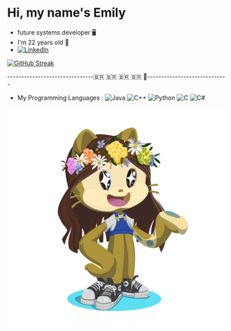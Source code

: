 
# Hi, my name's Emily 
- future systems developer 🖥️
- I'm 22 years old 🎂
- [![LinkedIn](https://img.shields.io/badge/LinkedIn-000?style=for-the-badge&logo=linkedin&logoColor=0E76A8)](https://www.linkedin.com/in/emily-gulhak-a79945180/)

[![GitHub Streak](https://streak-stats.demolab.com/?user=Emilygulhak&theme=bear&background=000&border=30A3DC&dates=FFF)](https://git.io/streak-stats)

-------------------------------🇧🇷 🇧🇷 🇧🇷 🇧🇷 🏴󠁢󠁲󠁳󠁰󠁿-----------------------------
- My Programming Languages :
![Java](https://img.shields.io/badge/Java-000?style=for-the-badge&logo=java)
![C++](https://img.shields.io/badge/C%2B%2B-000?style=for-the-badge&logo=c%2B%2B&logoColor=00599C)
![Python](https://img.shields.io/badge/Python-000?style=for-the-badge&logo=python)
![C](https://img.shields.io/badge/C-000?style=for-the-badge&logo=c)
![C#](https://img.shields.io/badge/C%23-000?style=for-the-badge&logo=c-sharp&logoColor=823085)

![](octocat-1693098744430.png)

